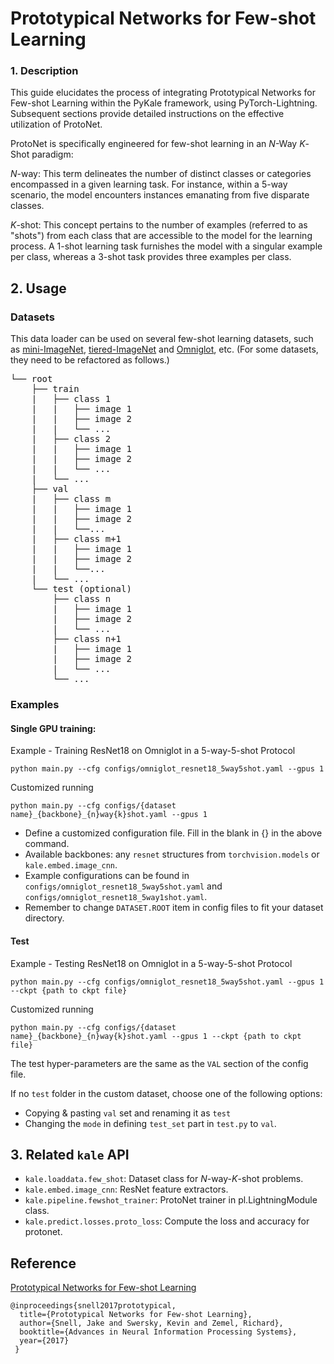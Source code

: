 # Prototypical Networks for Few-shot Learning

### 1. Description

This guide elucidates the process of integrating Prototypical Networks for Few-shot Learning within the PyKale framework, using PyTorch-Lightning. Subsequent sections provide detailed instructions on the effective utilization of ProtoNet.

ProtoNet is specifically engineered for few-shot learning in an $N$-Way $K$-Shot paradigm:

$N$-way: This term delineates the number of distinct classes or categories encompassed in a given learning task. For instance, within a 5-way scenario, the model encounters instances emanating from five disparate classes.

$K$-shot: This concept pertains to the number of examples (referred to as "shots") from each class that are accessible to the model for the learning process. A 1-shot learning task furnishes the model with a singular example per class, whereas a 3-shot task provides three examples per class.

## 2. Usage

### Datasets

This data loader can be used on several few-shot learning datasets, such as [mini-ImageNet](https://www.kaggle.com/datasets/arjunashok33/miniimagenet), [tiered-ImageNet](https://www.kaggle.com/datasets/arjun2000ashok/tieredimagenet) and [Omniglot](https://github.com/brendenlake/omniglot), etc. (For some datasets, they need to be refactored as follows.)

<pre>
└── root
    ├── train
    |   ├── class 1
    |   |   ├── image 1
    |   |   ├── image 2
    |   |   └── ...
    |   ├── class 2
    |   |   ├── image 1
    |   |   ├── image 2
    |   |   └── ...
    |   └── ...
    ├── val
    |   ├── class m
    |   |   ├── image 1
    |   |   ├── image 2
    |   |   └──...
    |   ├── class m+1
    |   |   ├── image 1
    |   |   ├── image 2
    |   |   └──...
    |   └── ...
    └── test (optional)
        ├── class n
        |   ├── image 1
        |   ├── image 2
        |   └── ...
        ├── class n+1
        |   ├── image 1
        |   ├── image 2
        |   └── ...
        └── ...
</pre>

### Examples

#### Single GPU training:

Example - Training ResNet18 on Omniglot in a 5-way-5-shot Protocol

`python main.py --cfg configs/omniglot_resnet18_5way5shot.yaml --gpus 1`

Customized running

`python main.py --cfg configs/{dataset name}_{backbone}_{n}way{k}shot.yaml --gpus 1`

- Define a customized configuration file. Fill in the blank in {} in the above command.
- Available backbones: any `resnet` structures from `torchvision.models` or `kale.embed.image_cnn`.
- Example configurations can be found in `configs/omniglot_resnet18_5way5shot.yaml` and `configs/omniglot_resnet18_5way1shot.yaml`.
- Remember to change `DATASET.ROOT` item in config files to fit your dataset directory.

#### Test

Example - Testing ResNet18 on Omniglot in a 5-way-5-shot Protocol

`python main.py --cfg configs/omniglot_resnet18_5way5shot.yaml --gpus 1 --ckpt {path to ckpt file}`

Customized running

`python main.py --cfg configs/{dataset name}_{backbone}_{n}way{k}shot.yaml --gpus 1 --ckpt {path to ckpt file}`

The test hyper-parameters are the same as the `VAL` section of the config file.

If no `test` folder in the custom dataset, choose one of the following options:
- Copying & pasting `val` set and renaming it as `test`
- Changing the `mode` in defining `test_set` part in `test.py` to `val`.

## 3. Related `kale` API

- `kale.loaddata.few_shot`: Dataset class for $N$-way-$K$-shot problems.
- `kale.embed.image_cnn`: ResNet feature extractors.
- `kale.pipeline.fewshot_trainer`: ProtoNet trainer in pl.LightningModule class.
- `kale.predict.losses.proto_loss`: Compute the loss and accuracy for protonet.

## Reference
[Prototypical Networks for Few-shot Learning](https://arxiv.org/abs/1703.05175)
```
@inproceedings{snell2017prototypical,
  title={Prototypical Networks for Few-shot Learning},
  author={Snell, Jake and Swersky, Kevin and Zemel, Richard},
  booktitle={Advances in Neural Information Processing Systems},
  year={2017}
 }
```
